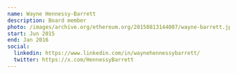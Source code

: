 ```yaml
---
name: Wayne Hennessy-Barrett
description: Board member
photo: /images/archive.org/ethereum.org/20150813144007/wayne-barrett.jpg
start: Jun 2015
end: Jan 2016
social:
  linkedin: https://www.linkedin.com/in/waynehennessybarrett/
  twitter: https://x.com/HennessyBarrett
---
```



